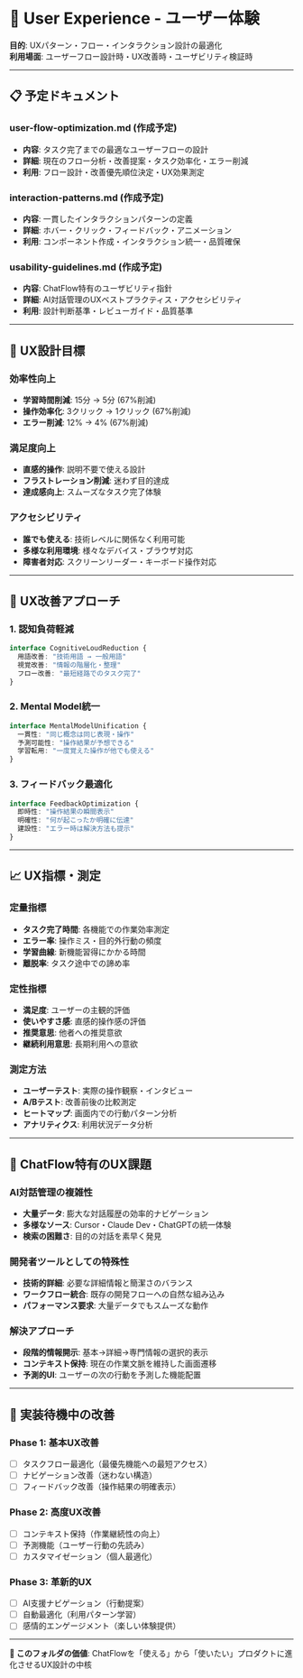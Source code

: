# 👥 User Experience - ユーザー体験

**目的**: UXパターン・フロー・インタラクション設計の最適化  
**利用場面**: ユーザーフロー設計時・UX改善時・ユーザビリティ検証時

---

## 📋 **予定ドキュメント**

### **user-flow-optimization.md** (作成予定)
- **内容**: タスク完了までの最適なユーザーフローの設計
- **詳細**: 現在のフロー分析・改善提案・タスク効率化・エラー削減
- **利用**: フロー設計・改善優先順位決定・UX効果測定

### **interaction-patterns.md** (作成予定)  
- **内容**: 一貫したインタラクションパターンの定義
- **詳細**: ホバー・クリック・フィードバック・アニメーション
- **利用**: コンポーネント作成・インタラクション統一・品質確保

### **usability-guidelines.md** (作成予定)
- **内容**: ChatFlow特有のユーザビリティ指針
- **詳細**: AI対話管理のUXベストプラクティス・アクセシビリティ
- **利用**: 設計判断基準・レビューガイド・品質基準

---

## 🎯 **UX設計目標**

### **効率性向上**
- **学習時間削減**: 15分 → 5分 (67%削減)
- **操作効率化**: 3クリック → 1クリック (67%削減)
- **エラー削減**: 12% → 4% (67%削減)

### **満足度向上**
- **直感的操作**: 説明不要で使える設計
- **フラストレーション削減**: 迷わず目的達成
- **達成感向上**: スムーズなタスク完了体験

### **アクセシビリティ**
- **誰でも使える**: 技術レベルに関係なく利用可能
- **多様な利用環境**: 様々なデバイス・ブラウザ対応
- **障害者対応**: スクリーンリーダー・キーボード操作対応

---

## 🚀 **UX改善アプローチ**

### **1. 認知負荷軽減**
```typescript
interface CognitiveLoudReduction {
  用語改善: "技術用語 → 一般用語"
  視覚改善: "情報の階層化・整理"
  フロー改善: "最短経路でのタスク完了"
}
```

### **2. Mental Model統一**
```typescript
interface MentalModelUnification {
  一貫性: "同じ概念は同じ表現・操作"
  予測可能性: "操作結果が予想できる"
  学習転用: "一度覚えた操作が他でも使える"
}
```

### **3. フィードバック最適化**
```typescript
interface FeedbackOptimization {
  即時性: "操作結果の瞬間表示"
  明確性: "何が起こったか明確に伝達"
  建設性: "エラー時は解決方法も提示"
}
```

---

## 📈 **UX指標・測定**

### **定量指標**
- **タスク完了時間**: 各機能での作業効率測定
- **エラー率**: 操作ミス・目的外行動の頻度
- **学習曲線**: 新機能習得にかかる時間
- **離脱率**: タスク途中での諦め率

### **定性指標**  
- **満足度**: ユーザーの主観的評価
- **使いやすさ感**: 直感的操作感の評価
- **推奨意思**: 他者への推奨意欲
- **継続利用意思**: 長期利用への意欲

### **測定方法**
- **ユーザーテスト**: 実際の操作観察・インタビュー
- **A/Bテスト**: 改善前後の比較測定
- **ヒートマップ**: 画面内での行動パターン分析
- **アナリティクス**: 利用状況データ分析

---

## 🎯 **ChatFlow特有のUX課題**

### **AI対話管理の複雑性**
- **大量データ**: 膨大な対話履歴の効率的ナビゲーション
- **多様なソース**: Cursor・Claude Dev・ChatGPTの統一体験
- **検索の困難さ**: 目的の対話を素早く発見

### **開発者ツールとしての特殊性**
- **技術的詳細**: 必要な詳細情報と簡潔さのバランス
- **ワークフロー統合**: 既存の開発フローへの自然な組み込み
- **パフォーマンス要求**: 大量データでもスムーズな動作

### **解決アプローチ**
- **段階的情報開示**: 基本→詳細→専門情報の選択的表示
- **コンテキスト保持**: 現在の作業文脈を維持した画面遷移
- **予測的UI**: ユーザーの次の行動を予測した機能配置

---

## 🚀 **実装待機中の改善**

### **Phase 1: 基本UX改善**
- [ ] タスクフロー最適化（最優先機能への最短アクセス）
- [ ] ナビゲーション改善（迷わない構造）
- [ ] フィードバック改善（操作結果の明確表示）

### **Phase 2: 高度UX改善**
- [ ] コンテキスト保持（作業継続性の向上）
- [ ] 予測機能（ユーザー行動の先読み）
- [ ] カスタマイゼーション（個人最適化）

### **Phase 3: 革新的UX**
- [ ] AI支援ナビゲーション（行動提案）
- [ ] 自動最適化（利用パターン学習）
- [ ] 感情的エンゲージメント（楽しい体験提供）

---

**📍 このフォルダの価値**: ChatFlowを「使える」から「使いたい」プロダクトに進化させるUX設計の中核 